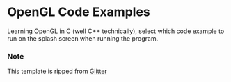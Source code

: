 # OpenGL Code Examples
Learning OpenGL in C (well C++ technically), select which code example to run on the splash screen when running the program.

### Note
This template is ripped from [Glitter](https://github.com/Polytonic/Glitter)
